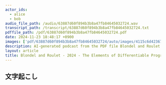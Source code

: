 ```yaml
---
actor_ids:
  - alice
  - bob
audio_file_path: /audio/63887d60f894b3b8a47fb84645032724.wav
transcript_path: /transcript/63887d60f894b3b8a47fb84645032724.txt
pdffile_path: /pdf/63887d60f894b3b8a47fb84645032724.pdf
date: 2024-11-23 18:48:17 +0900
images: ['pdf/63887d60f894b3b8a47fb84645032724/auto/images/4115c6d42367296caec3450c80154e3614b6b2c6248f97d5facced39d0fd326e.jpg', 'pdf/63887d60f894b3b8a47fb84645032724/auto/images/dc2313419df2bdbe27367d72a9a6d37128f054fd97bb123177e499ff8b8dd3c3.jpg', 'pdf/63887d60f894b3b8a47fb84645032724/auto/images/2f3d728023424fc0427c502352da616954dd14561e5f78a63d3f142482f71098.jpg', 'pdf/63887d60f894b3b8a47fb84645032724/auto/images/07e4c96c0e2f360e90f53be9df9f3467b50f9f71181bd694336ed8220e9306c0.jpg', 'pdf/63887d60f894b3b8a47fb84645032724/auto/images/8a3d6654e3bf532a88cd23aff1dce13f12b5cb4724514aeecfe86ce061d5cd8b.jpg', 'pdf/63887d60f894b3b8a47fb84645032724/auto/images/ced3ed05540833fdae753feddf208c5a667b0dfcfaa3f336ae3caf56129f29b7.jpg']
description: AI-generated podcast from the PDF file Blondel and Roulet - 2024 - The Elements of Differentiable Programming-0_EN
layout: article
title: Blondel and Roulet - 2024 - The Elements of Differentiable Programming-0_EN
---
```


## 文字起こし


